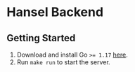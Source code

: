 # Hansel Backend

## Getting Started

1. Download and install Go `>= 1.17` [here](https://golang.org/doc/install).
1. Run `make run` to start the server.
